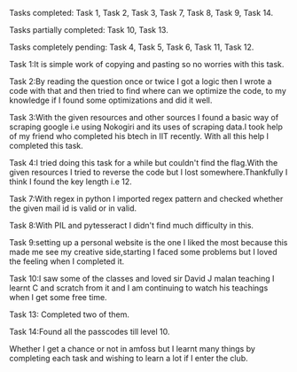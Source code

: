 Tasks completed:
  Task 1,
  Task 2,
  Task 3,
  Task 7,
  Task 8,
  Task 9,
  Task 14.









Tasks partially completed:
  Task 10,
  Task 13.









Tasks completely pending:
  Task 4,
  Task 5,
  Task 6,
  Task 11,
  Task 12.
  





Task 1:It is simple work of copying and pasting so no worries with this task.


Task 2:By reading the question once or twice I got a logic then I wrote a code with that and then tried to find where can we optimize the code, to my knowledge if I found some optimizations and did it well.


Task 3:With the given resources and other sources I found a basic way of scraping google i.e using Nokogiri and its uses of scraping data.I took help of my friend who completed his btech in IIT recently. With all this help I completed this task.


Task 4:I tried doing this task for a while but couldn't find the flag.With the given resources I tried to reverse the code but I lost somewhere.Thankfully I think I found the key length i.e 12.


Task 7:With regex  in python I imported regex pattern and checked whether the given mail id is valid or in valid.


Task 8:With PIL and pytesseract I didn't find much difficulty in this.


Task 9:setting up a personal website is the one I liked the most because this made me see my creative side,starting I faced some problems but I loved the feeling when I completed it.


Task 10:I saw some of the classes and loved sir David J malan teaching I learnt C and scratch from it and I am continuing to watch his teachings when I get some free time.


Task 13: Completed two of them.


Task 14:Found all the passcodes till level 10.




Whether I get a chance or not in amfoss but I learnt many things by completing each task and wishing to learn a lot if I enter the club.
